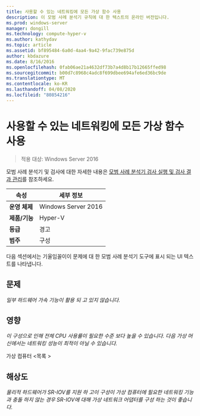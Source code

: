```yaml
---
title: 사용할 수 있는 네트워킹에 모든 가상 함수 사용
description: 이 모범 사례 분석기 규칙에 대 한 텍스트의 온라인 버전입니다.
ms.prod: windows-server
manager: dongill
ms.technology: compute-hyper-v
ms.author: kathydav
ms.topic: article
ms.assetid: bf895484-6a0d-4aa4-9a42-9fac739e875d
author: kbdazure
ms.date: 8/16/2016
ms.openlocfilehash: 0fab06ae21a4632df73b7a4d8b17b12665ffed98
ms.sourcegitcommit: b00d7c8968c4adc8f699dbee694afe6ed36bc9de
ms.translationtype: MT
ms.contentlocale: ko-KR
ms.lasthandoff: 04/08/2020
ms.locfileid: "80854216"
---
```

# <a name="use-all-virtual-functions-for-networking-when-they-are-available"></a>사용할 수 있는 네트워킹에 모든 가상 함수 사용

>적용 대상: Windows Server 2016

모범 사례 분석기 및 검사에 대한 자세한 내용은 [모범 사례 분석기 검사 실행 및 검사 결과 관리](https://go.microsoft.com/fwlink/p/?LinkID=223177)를 참조하세요.  
  
|속성|세부 정보|  
|-|-|  
|**운영 체제**|Windows Server 2016|  
|**제품/기능**|Hyper-V|  
|**등급**|경고|  
|**범주**|구성|  
  
다음 섹션에서는 기울임꼴이이 문제에 대 한 모범 사례 분석기 도구에 표시 되는 UI 텍스트를 나타냅니다.  
  
## <a name="issue"></a>문제  
*일부 하드웨어 가속 기능이 활용 되 고 있지 않습니다.*  
  
## <a name="impact"></a>영향  
*이 구성으로 인해 전체 CPU 사용률이 필요한 수준 보다 높을 수 있습니다. 다음 가상 머신에서는 네트워킹 성능이 최적이 아닐 수 있습니다.*  
  
가상 컴퓨터 \<목록 >  
  
## <a name="resolution"></a>해상도  
*물리적 하드웨어가 SR-IOV를 지원 하 고이 구성이 가상 컴퓨터에 필요한 네트워킹 기능과 충돌 하지 않는 경우 SR-IOV에 대해 가상 네트워크 어댑터를 구성 하는 것이 좋습니다.*  
  


